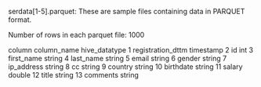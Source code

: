 
serdata[1-5].parquet: These are sample files containing data in PARQUET format.

 
Number of rows in each parquet file: 1000


column		column_name		hive_datatype
1		registration_dttm 	timestamp
2		id 			int
3		first_name 		string
4		last_name 		string
5		email 			string
6		gender 			string
7		ip_address 		string
8		cc 			string
9		country 		string
10		birthdate 		string
11		salary 			double
12		title 			string
13		comments 		string
